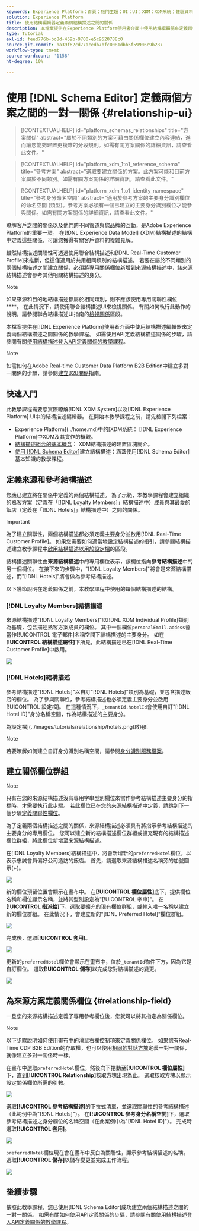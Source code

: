 ```yaml
---
keywords: Experience Platform；首頁；熱門主題；UI；UI；XDM；XDM系統；體驗資料模型；體驗資料模型；資料模型；資料模型；結構描述編輯器；結構描述編輯器；結構描述；結構描述；結構描述；建立；關係；關係；參考；參考；
solution: Experience Platform
title: 使用結構編輯器定義兩個結構描述之間的關係
description: 本檔案提供在Experience Platform使用者介面中使用結構編輯器來定義兩個結構描述之間關係的教學課程。
type: Tutorial
exl-id: feed776b-bc8d-459b-9700-e5c9520788c0
source-git-commit: ba39f62cd77acedb7bfc0081dbb5f59906c9b287
workflow-type: tm+mt
source-wordcount: '1158'
ht-degree: 10%

---
```


# 使用 [!DNL Schema Editor] 定義兩個方案之間的一對一關係 {#relationship-ui}

>[!CONTEXTUALHELP]
>id="platform_schemas_relationships"
>title="方案關係"
>abstract="屬於不同類別的方案可藉由關係欄位建立內容連結，進而讓您能夠建置更複雜的分段規則。如需有關方案關係的詳細資訊，請查看此文件。"

>[!CONTEXTUALHELP]
>id="platform_xdm_1to1_reference_schema"
>title="參考方案"
>abstract="選取要建立關係的方案。此方案可能和目前方案屬於不同類別。如需有關方案關係的詳細資訊，請查看此文件。"

>[!CONTEXTUALHELP]
>id="platform_xdm_1to1_identity_namespace"
>title="參考身分命名空間"
>abstract="適用於參考方案的主要身分識別欄位的命名空間 (類型)。參考方案必須有一個已建立的主要身分識別欄位才能參與關係。如需有關方案關係的詳細資訊，請查看此文件。"

瞭解客戶之間的關係以及他們跨不同管道與您品牌的互動，是Adobe Experience Platform的重要一環。 在[!DNL Experience Data Model] (XDM)結構描述的結構中定義這些關係，可讓您獲得有關客戶資料的複雜見解。

雖然結構描述關聯性可透過使用聯合結構描述和[!DNL Real-Time Customer Profile]來推斷，但這僅適用於共用相同類別的結構描述。 若要在屬於不同類別的兩個結構描述之間建立關係，必須將專用關係欄位新增到來源結構描述中，該來源結構描述會參考其他相關結構描述的身分。

>[!NOTE]
>
>如果來源和目的地結構描述都屬於相同類別，則不應該使用專用關聯性欄位&#x200B;****。 在此情況下，請使用聯合結構描述UI來檢視關係。 有關如何執行此動作的說明，請參閱聯合結構描述UI指南的[檢視關係](../../profile/ui/union-schema.md#view-relationships)區段。

本檔案提供在[!DNL Experience Platform]使用者介面中使用結構描述編輯器來定義兩個結構描述之間關係的教學課程。 如需使用API定義結構描述關係的步驟，請參閱有關[使用結構描述登入API定義關係的教學課程](relationship-api.md)。

>[!NOTE]
>
>如需如何在Adobe Real-time Customer Data Platform B2B Edition中建立多對一關係的步驟，請參閱[建立B2B關係](./relationship-b2b.md)指南。

## 快速入門

此教學課程需要您實際瞭解[!DNL XDM System]以及[!DNL Experience Platform] UI中的結構描述編輯器。 在開始本教學課程之前，請先檢閱下列檔案：

* Experience Platform](../home.md)中的[XDM系統： [!DNL Experience Platform]中XDM及其實作的概觀。
* [結構描述組合的基本概念](../schema/composition.md)： XDM結構描述的建置區塊簡介。
* [使用 [!DNL Schema Editor]](create-schema-ui.md)建立結構描述：涵蓋使用[!DNL Schema Editor]基本知識的教學課程。

## 定義來源和參考結構描述

您應已建立將在關係中定義的兩個結構描述。 為了示範，本教學課程會建立組織的熟客方案（定義在「[!DNL Loyalty Members]」結構描述中）成員與其最愛的飯店（定義在「[!DNL Hotels]」結構描述中）之間的關係。

>[!IMPORTANT]
>
>為了建立關聯性，兩個結構描述都必須定義主要身分並啟用[!DNL Real-Time Customer Profile]。 如果您需要如何適當地設定結構描述的指引，請參閱結構描述建立教學課程中[啟用結構描述以用於設定檔](./create-schema-ui.md#profile)的區段。

結構描述關聯性由&#x200B;**來源結構描述**&#x200B;中的專用欄位表示，該欄位指向&#x200B;**參考結構描述**&#x200B;中的另一個欄位。 在接下來的步驟中，&quot;[!DNL Loyalty Members]&quot;將會是來源結構描述，而&quot;[!DNL Hotels]&quot;將會做為參考結構描述。

以下幾節說明在定義關係之前，本教學課程中使用的每個結構描述的結構。

### [!DNL Loyalty Members]結構描述

來源結構描述&quot;[!DNL Loyalty Members]&quot;以[!DNL XDM Individual Profile]類別為基礎，包含描述熟客方案成員的欄位。 其中一個欄位`personalEmail.addess`會當作[!UICONTROL 電子郵件]名稱空間下結構描述的主要身分。 如在&#x200B;**[!UICONTROL 結構描述屬性]**&#x200B;下所見，此結構描述已在[!DNL Real-Time Customer Profile]中啟用。

![](../images/tutorials/relationship/loyalty-members.png)

### [!DNL Hotels]結構描述

參考結構描述&quot;[!DNL Hotels]&quot;以自訂&quot;[!DNL Hotels]&quot;類別為基礎，並包含描述飯店的欄位。 為了參與關聯性，參考結構描述也必須定義主要身分並啟用[!UICONTROL 設定檔]。 在這種情況下，`_tenantId.hotelId`會使用自訂&quot;[!DNL Hotel ID]&quot;身分名稱空間，作為結構描述的主要身分。

為設定檔](../images/tutorials/relationship/hotels.png)啟用![

>[!NOTE]
>
>若要瞭解如何建立自訂身分識別名稱空間，請參閱[身分識別服務檔案](../../identity-service/features/namespaces.md#manage-namespaces)。

## 建立關係欄位群組

>[!NOTE]
>
>只有在您的來源結構描述沒有專用字串型別欄位來當作參考結構描述主要身分的指標時，才需要執行此步驟。 若此欄位已在您的來源結構描述中定義，請跳到下一個步驟[定義關聯性欄位](#relationship-field)。

為了定義兩個結構描述之間的關係，來源結構描述必須具有將指示參考結構描述的主要身分的專用欄位。 您可以建立新的結構描述欄位群組或擴充現有的結構描述欄位群組，將此欄位新增至來源結構描述。

在[!DNL Loyalty Members]結構描述中，將會新增新的`preferredHotel`欄位，以表示忠誠會員偏好公司造訪的飯店。 首先，請選取來源結構描述名稱旁的加號圖示(**+**)。

![](../images/tutorials/relationship/loyalty-add-field.png)

新的欄位預留位置會顯示在畫布中。 在&#x200B;**[!UICONTROL 欄位屬性]**&#x200B;底下，提供欄位名稱和欄位顯示名稱，並將其型別設定為&quot;[!UICONTROL 字串]&quot;。 在&#x200B;**[!UICONTROL 指派給]**&#x200B;下，選取要擴充的現有欄位群組，或輸入唯一名稱以建立新的欄位群組。 在此情況下，會建立新的&quot;[!DNL Preferred Hotel]&quot;欄位群組。

![](../images/tutorials/relationship/relationship-field-details.png)

完成後，選取&#x200B;**[!UICONTROL 套用]**。

![](../images/tutorials/relationship/relationship-field-apply.png)

更新的`preferredHotel`欄位會顯示在畫布中，位於`_tenantId`物件下方，因為它是自訂欄位。 選取&#x200B;**[!UICONTROL 儲存]**&#x200B;以完成您對結構描述的變更。

![](../images/tutorials/relationship/relationship-field-save.png)

## 為來源方案定義關係欄位 {#relationship-field}

一旦您的來源結構描述定義了專用參考欄位後，您就可以將其指定為關係欄位。

>[!NOTE]
>
>以下步驟說明如何使用畫布中的滑鼠右欄控制項來定義關係欄位。 如果您有Real-Time CDP B2B Edition的存取權，也可以使用[相同的對話方塊](./relationship-b2b.md#relationship-field)定義一對一關係，就像建立多對一關係時一樣。

在畫布中選取`preferredHotel`欄位，然後向下捲動至&#x200B;**[!UICONTROL 欄位屬性]**&#x200B;下，直到&#x200B;**[!UICONTROL Relationship]**&#x200B;核取方塊出現為止。 選取核取方塊以顯示設定關係欄位所需的引數。

![](../images/tutorials/relationship/relationship-checkbox.png)

選取&#x200B;**[!UICONTROL 參考結構描述]**&#x200B;的下拉式清單，並選取關聯性的參考結構描述（此範例中為&quot;[!DNL Hotels]&quot;）。 在&#x200B;**[!UICONTROL 參考身分名稱空間]**&#x200B;下，選取參考結構描述之身分欄位的名稱空間（在此案例中為&quot;[!DNL Hotel ID]&quot;）。 完成時選取&#x200B;**[!UICONTROL 套用]**。

![](../images/tutorials/relationship/reference-schema-id-namespace.png)

`preferredHotel`欄位現在會在畫布中反白為關聯性，顯示參考結構描述的名稱。 選取&#x200B;**[!UICONTROL 儲存]**&#x200B;以儲存變更並完成工作流程。

![](../images/tutorials/relationship/relationship-save.png)

## 後續步驟

依照此教學課程，您已使用[!DNL Schema Editor]成功建立兩個結構描述之間的一對一關係。 如需有關如何使用API定義關係的步驟，請參閱有關[使用結構描述登入API定義關係的教學課程](relationship-api.md)。
